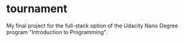 # tournament
My final project for the full-stack option  of the Udacity Nano Degree program "Introduction to Programming". 
